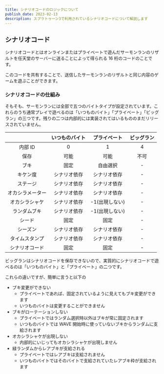 ```yaml
---
title: シナリオコードのロジックについて
publish_date: 2023-02-13
description: スプラトゥーン3で利用されているシナリオコードについて解説します
---
```


## シナリオコード

シナリオコードとはオンラインまたはプライベートで遊んだサーモンランのリザルトを任天堂のサーバーに送ることによって得られる 16 桁のコードのことです。

このコードを共有することで、送信したサーモンランのリザルトと同じ内容のゲームを遊ぶことができます。

### シナリオコードの仕組み

そもそも、サーモンランには全部で五つのバイトタイプが設定されています。これらのうち通常プレイで遊べるのは「いつものバイト」「プライベート」「ビッグラン」の三つです。残りの二つは内部的には実装されてはいるもののまだリリースされていません。

|                  | いつものバイト |  プライベート  | ビッグラン |
| :--------------: | :------------: | :------------: | :--------: |
|     内部 ID      |       0        |       1        |     4      |
|       保存       |      可能      |      可能      |    不可    |
|       ブキ       |      固定      |    自由選択    |     -      |
|     キケン度     |  シナリオ依存  |  シナリオ依存  |     -      |
|     ステージ     |  シナリオ依存  |  シナリオ依存  |     -      |
| オカシラメーター |  シナリオ依存  |  シナリオ依存  |     -      |
|  オカシラシャケ  |  シナリオ依存  | -1(出現しない) |     -      |
|   ランダムブキ   |  シナリオ依存  | -1(出現しない) |     -      |
|      シード      |      固定      |      固定      |     -      |
|     シーズン     |  シナリオ依存  |  シナリオ依存  |     -      |
|  タイムスタンプ  |  シナリオ依存  |  シナリオ依存  |     -      |
|  シナリオコード  |      固定      |      固定      |     -      |

ビッグランはシナリオコードを保存できないので、実質的にシナリオコードで遊べるのは「いつものバイト」と「プライベート」の二つです。

これらの違いですが、簡単に言うと以下の

- ブキ変更ができない
  - プライベートであれば、固定されているように見えてもブキ変更ができます
  - いつものバイトは変更することができません
- ブキがローテーションしない
  - プライベートではランダム選択時以外はブキが常に固定されます
  - いつものバイトでは WAVE 開始時に使っていないブキからランダムに支給されます
- オカシラシャケが出現しない
  - 内部的にいじってもオカシラシャケが出現しません
- 緑ランダムからレアブキが支給される
  - プライベートではレアブキは支給されません
  - いつものバイトではそのバイトで支給されていたレアブキ枠が支給されます
